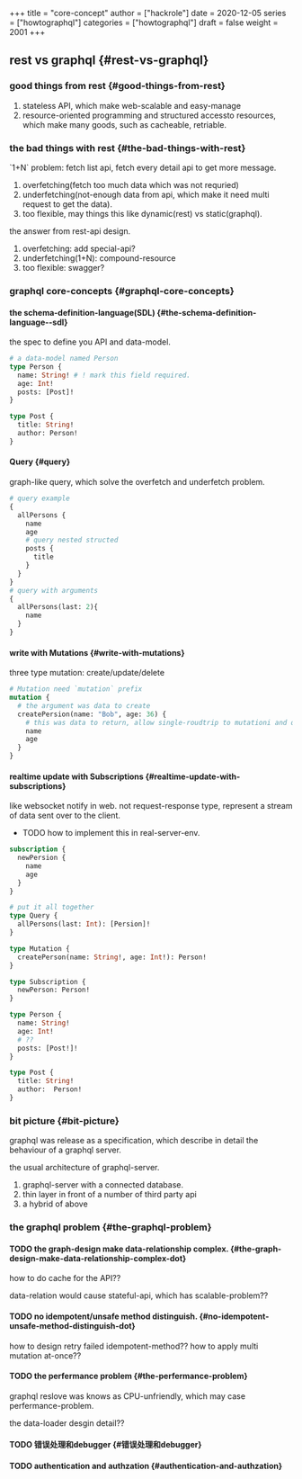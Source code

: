 +++
title = "core-concept"
author = ["hackrole"]
date = 2020-12-05
series = ["howtographql"]
categories = ["howtographql"]
draft = false
weight = 2001
+++

## rest vs graphql {#rest-vs-graphql}


### good things from rest {#good-things-from-rest}

1.  stateless API, which make web-scalable and easy-manage
2.  resource-oriented programming and structured accessto resources, which make many goods, such as cacheable, retriable.


### the bad things with rest {#the-bad-things-with-rest}

\`1+N\` problem: fetch list api, fetch every detail api to get more message.

1.  overfetching(fetch too much data which was not requried)
2.  underfetching(not-enough data from api, which make it need multi request to get the data).
3.  too flexible, may things this like dynamic(rest) vs static(graphql).

the answer from rest-api design.

1.  overfetching: add special-api?
2.  underfetching(1+N): compound-resource
3.  too flexible: swagger?


### graphql core-concepts {#graphql-core-concepts}


#### the schema-definition-language(SDL) {#the-schema-definition-language--sdl}

the spec to define you API and data-model.

```graphql
# a data-model named Person
type Person {
  name: String! # ! mark this field required.
  age: Int!
  posts: [Post]!
}

type Post {
  title: String!
  author: Person!
}
```


#### Query {#query}

graph-like query, which solve the overfetch and underfetch problem.

```graphql
# query example
{
  allPersons {
    name
    age
    # query nested structed
    posts {
      title
    }
  }
}
# query with arguments
{
  allPersons(last: 2){
    name
  }
}
```


#### write with Mutations {#write-with-mutations}

three type mutation: create/update/delete

```graphql
# Mutation need `mutation` prefix
mutation {
  # the argument was data to create
  createPersion(name: "Bob", age: 36) {
    # this was data to return, allow single-roudtrip to mutationi and query data.
    name
    age
  }
}
```


#### realtime update with Subscriptions {#realtime-update-with-subscriptions}

like websocket notify in web.
not request-response type, represent a stream of data sent over to the client.

-   TODO how to implement this in real-server-env.

<!--listend-->

```graphql
subscription {
  newPersion {
    name
    age
  }
}
```

```graphql
# put it all together
type Query {
  allPersons(last: Int): [Persion]!
}

type Mutation {
  createPerson(name: String!, age: Int!): Person!
}

type Subscription {
  newPerson: Person!
}

type Person {
  name: String!
  age: Int!
  # ??
  posts: [Post!]!
}

type Post {
  title: String!
  author:  Person!
}
```


### bit picture {#bit-picture}

graphql was release as a specification,
which describe in detail the behaviour of a graphql server.

the usual architecture of graphql-server.

1.  graphql-server with a connected database.
2.  thin layer in front of a number of third party api
3.  a hybrid of above


### the graphql problem {#the-graphql-problem}


#### <span class="org-todo todo TODO">TODO</span> the graph-design make data-relationship complex. {#the-graph-design-make-data-relationship-complex-dot}

how to do cache for the API??

data-relation would cause stateful-api, which has scalable-problem??


#### <span class="org-todo todo TODO">TODO</span> no idempotent/unsafe method distinguish. {#no-idempotent-unsafe-method-distinguish-dot}

how to design retry failed idempotent-method??
how to apply multi mutation at-once??


#### <span class="org-todo todo TODO">TODO</span> the perfermance problem {#the-perfermance-problem}

graphql reslove was knows as CPU-unfriendly, which may case perfermance-problem.

the data-loader desgin detail??


#### <span class="org-todo todo TODO">TODO</span> 错误处理和debugger {#错误处理和debugger}


#### <span class="org-todo todo TODO">TODO</span> authentication and authzation {#authentication-and-authzation}
